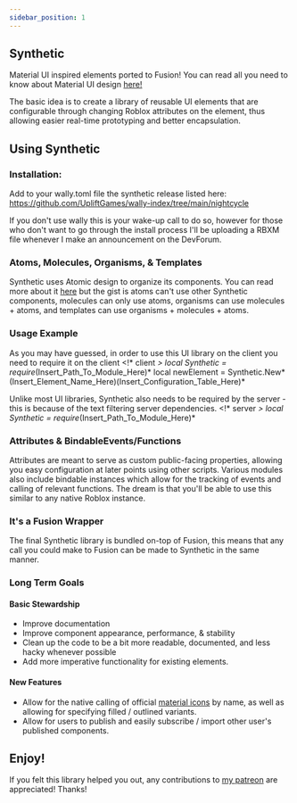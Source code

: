 ```yaml
---
sidebar_position: 1
---
```


## Synthetic
Material UI inspired elements ported to Fusion! You can read all you need to know about Material UI design [here!](https://material.io/design)

The basic idea is to create a library of reusable UI elements that are configurable through changing Roblox attributes on the element, thus allowing easier real-time prototyping and better encapsulation.


## Using Synthetic
### Installation:
Add to your wally.toml file the synthetic release listed here: https://github.com/UpliftGames/wally-index/tree/main/nightcycle

If you don't use wally this is your wake-up call to do so, however for those who don't want to go through the install process I'll be uploading a RBXM file whenever I make an announcement on the DevForum.

### Atoms, Molecules, Organisms, & Templates
Synthetic uses Atomic design to organize its components. You can read more about it [here](https://atomicdesign.bradfrost.com/chapter-2/) but the gist is atoms can't use other Synthetic components, molecules can only use atoms, organisms can use molecules + atoms, and templates can use organisms + molecules + atoms.

### Usage Example
As you may have guessed, in order to use this UI library on the client you need to require it on the client
	<!* client *>
	local Synthetic = require*(Insert_Path_To_Module_Here)*
	local newElement = Synthetic.New*(Insert_Element_Name_Here)(Insert_Configuration_Table_Here)*

Unlike most UI libraries, Synthetic also needs to be required by the server - this is because of the text filtering server dependencies.
	<!* server *>
	local Synthetic = require*(Insert_Path_To_Module_Here)*

### Attributes & BindableEvents/Functions
Attributes are meant to serve as custom public-facing properties, allowing you easy configuration at later points using other scripts. Various modules also include bindable instances which allow for the tracking of events and calling of relevant functions. The dream is that you'll be able to use this similar to any native Roblox instance.

### It's a Fusion Wrapper
The final Synthetic library is bundled on-top of Fusion, this means that any call you could make to Fusion can be made to Synthetic in the same manner.

### Long Term Goals
#### Basic Stewardship
- Improve documentation
- Improve component appearance, performance, & stability
- Clean up the code to be a bit more readable, documented, and less hacky whenever possible
- Add more imperative functionality for existing elements.

#### New Features
- Allow for the native calling of official [material icons](https://fonts.google.com/icons) by name, as well as allowing for specifying filled / outlined variants.
- Allow for users to publish and easily subscribe / import other user's published components.

## Enjoy!
If you felt this library helped you out, any contributions to [my patreon](https://www.patreon.com/nightcycle) are appreciated! Thanks!
